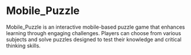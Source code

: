 # Mobile_Puzzle
Mobile_Puzzle is an interactive mobile-based puzzle game that enhances learning through engaging challenges. Players can choose from various subjects and solve puzzles designed to test their knowledge and critical thinking skills.

